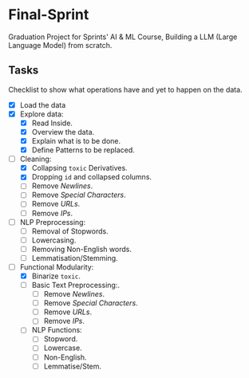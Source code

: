 # Final-Sprint

Graduation Project for Sprints' AI &amp; ML Course, Building a LLM (Large Language Model) from scratch.

## Tasks

Checklist to show what operations have and yet to happen on the data.

- [x] Load the data
- [x] Explore data:
  - [x] Read Inside.
  - [x] Overview the data.
  - [x] Explain what is to be done.
  - [x] Define Patterns to be replaced.
- [ ] Cleaning:
  - [x] Collapsing `toxic` Derivatives.
  - [x] Dropping `id` and collapsed columns.
  - [ ] Remove *Newlines*.
  - [ ] Remove *Special Characters*.
  - [ ] Remove *URLs*.
  - [ ] Remove *IPs*.
- [ ] NLP Preprocessing:
  - [ ] Removal of Stopwords.
  - [ ] Lowercasing.
  - [ ] Removing Non-English words.
  - [ ] Lemmatisation/Stemming.
- [ ] Functional Modularity:
  - [x] Binarize `toxic`.
  - [ ] Basic Text Preprocessing:.
    - [ ] Remove *Newlines*.
    - [ ] Remove *Special Characters*.
    - [ ] Remove *URLs*.
    - [ ] Remove *IPs*.
  - [ ] NLP Functions:
    - [ ] Stopword.
    - [ ] Lowercase.
    - [ ] Non-English.
    - [ ] Lemmatise/Stem.

